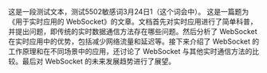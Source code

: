 这是一段测试文本，测试5502敏感词3月24日1（这个词会中）。
这是一篇题为《用于实时应用的 WebSocket》的文章。文档首先对实时应用进行了简单科普，并提出问题，即传统的实时数据通信方法存在哪些问题。然后分析了 WebSocket 在实时应用中的优势，包括减少网络流量和延迟等。接下来介绍了 WebSocket 的工作原理和在不同场景中的应用，还讨论了 WebSocket 与其他实时通信方法的比较。最后对 WebSocket 的未来发展趋势进行了展望。
